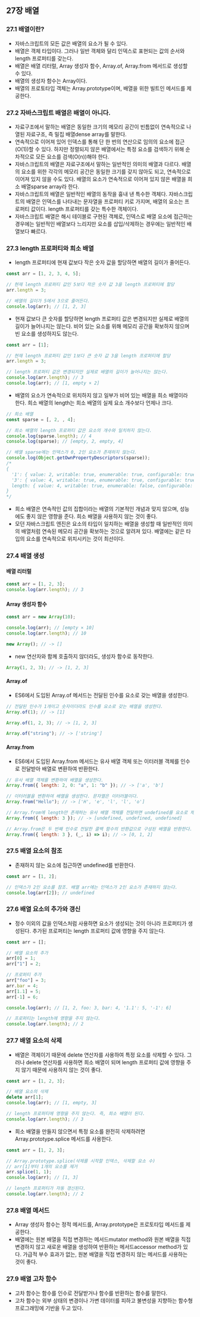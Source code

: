 ## 27장 배열

### 27.1 배열이란?

- 자바스크립트의 모든 값은 배열의 요소가 될 수 있다.
- 배열은 객체 타입이다. 그러나 일반 객체와 달리 인덱스로 표현되는 값의 순서와 length 프로퍼티를 갖는다.
- 배열은 배열 리터럴, Array 생성자 함수, Array.of, Array.from 메서드로 생성할 수 있다.
- 배열의 생성자 함수는 Array이다.
- 배열의 프로토타입 객체는 Array.prototype이며, 배열을 위한 빌트인 메서드를 제공한다.

### 27.2 자바스크립트 배열은 배열이 아니다.

- 자료구조에서 말하는 배열은 동일한 크기의 메모리 공간이 빈틈없이 연속적으로 나열된 자료구조, 즉 밀집 배열dense array를 말한다.
- 연속적으로 이어져 있어 인덱스를 통해 단 한 번의 연산으로 임의의 요소에 접근(O(1))할 수 있다. 하지만 정렬되지 않은 배열에서는 특정 요소를 검색하기 위해 순차적으로 모든 요소를 검색(O(n))해야 한다.
- 자바스크립트의 배열은 자료구조에서 말하는 일반적인 의미의 배열과 다르다. 배열의 요소를 위한 각각의 메모리 공간은 동일한 크기를 갖지 않아도 되고, 연속적으로 이어져 있지 않을 수도 있다. 배열의 요소가 연속적으로 이어져 있지 않은 배열을 희소 배열sparse array라 한다.
- 자바스크립트의 배열은 일반적인 배열의 동작을 흉내 낸 특수한 객체다. 자바스크립트의 배열은 인덱스를 나타내는 문자열을 프로퍼티 키로 가지며, 배열의 요소는 프로퍼티 값이다. length 프로퍼티를 갖는 특수한 객체이다.
- 자바스크립트 배열은 해시 테이블로 구현된 객체로, 인덱스로 배열 요소에 접근하는 경우에는 일반적인 배열보다 느리지만 요소를 삽입/삭제하는 경우에는 일반적인 배열보다 빠르다.

### 27.3 length 프로퍼티와 희소 배열

- length 프로퍼티에 현재 값보다 작은 숫자 값을 할당하면 배열의 길이가 줄어든다.

```js
const arr = [1, 2, 3, 4, 5];

// 현재 length 프로퍼티 값인 5보다 작은 숫자 값 3을 length 프로퍼티에 할당
arr.length = 3;

// 배열의 길이가 5에서 3으로 줄어든다.
console.log(arr); // [1, 2, 3]
```

- 현재 값보다 큰 숫자를 할당하면 length 프로퍼티 값은 변경되지만 실제로 배열의 길이가 늘어나지는 않는다. 비어 있는 요소를 위해 메모리 공간을 확보하지 않으며 빈 요소를 생성하지도 않는다.

```js
const arr = [1];

// 현재 length 프로퍼티 값인 1보다 큰 숫자 값 3을 length 프로퍼티에 할당
arr.length = 3;

// length 프로퍼티 값은 변경되지만 실제로 배열의 길이가 늘어나지는 않는다.
console.log(arr.length); // 3
console.log(arr); // [1, empty × 2]
```

- 배열의 요소가 연속적으로 위치하지 않고 일부가 비어 있는 배열을 희소 배열이라 한다. 희소 배열의 length는 희소 배열의 실제 요소 개수보다 언제나 크다.

```js
// 희소 배열
const sparse = [, 2, , 4];

// 희소 배열의 length 프로퍼티 값은 요소의 개수와 일치하지 않는다.
console.log(sparse.length); // 4
console.log(sparse); // [empty, 2, empty, 4]

// 배열 sparse에는 인덱스가 0, 2인 요소가 존재하지 않는다.
console.log(Object.getOwnPropertyDescriptors(sparse));
/*
{
  '1': { value: 2, writable: true, enumerable: true, configurable: true },
  '3': { value: 4, writable: true, enumerable: true, configurable: true },
  length: { value: 4, writable: true, enumerable: false, configurable: false }
}
*/
```

- 희소 배열은 연속적인 값의 집합이라는 배열의 기본적인 개념과 맞지 않으며, 성능에도 좋지 않은 영향을 준다. 희소 배열을 사용하지 않는 것이 좋다.
- 모던 자바스크립트 엔진은 요소의 타입이 일치하는 배열을 생성할 때 일반적인 의미의 배열처럼 연속된 메모리 공간을 확보하는 것으로 알려져 있다. 배열에는 같은 타입의 요소를 연속적으로 위치시키는 것이 최선이다.

### 27.4 배열 생성

#### 배열 리터럴

```js
const arr = [1, 2, 3];
console.log(arr.length); // 3
```

#### Array 생성자 함수

```js
const arr = new Array(10);

console.log(arr); // [empty × 10]
console.log(arr.length); // 10

new Array(); // -> []
```

- new 연산자와 함께 호출하지 않더라도, 생성자 함수로 동작한다.

```js
Array(1, 2, 3); // -> [1, 2, 3]
```

#### Array.of

- ES6에서 도입된 Array.of 메서드는 전달된 인수를 요소로 갖는 배열을 생성한다.

```js
// 전달된 인수가 1개이고 숫자이더라도 인수를 요소로 갖는 배열을 생성한다.
Array.of(1); // -> [1]

Array.of(1, 2, 3); // -> [1, 2, 3]

Array.of("string"); // -> ['string']
```

#### Array.from

- ES6에서 도입된 Array.from 메서드는 유사 배열 객체 또는 이터러블 객체를 인수로 전달받아 배열로 변환하여 반환한다.

```js
// 유사 배열 객체를 변환하여 배열을 생성한다.
Array.from({ length: 2, 0: "a", 1: "b" }); // -> ['a', 'b']

// 이터러블을 변환하여 배열을 생성한다. 문자열은 이터러블이다.
Array.from("Hello"); // -> ['H', 'e', 'l', 'l', 'o']
```

```js
// Array.from에 length만 존재하는 유사 배열 객체를 전달하면 undefined를 요소로 채운다.
Array.from({ length: 3 }); // -> [undefined, undefined, undefined]

// Array.from은 두 번째 인수로 전달한 콜백 함수의 반환값으로 구성된 배열을 반환한다.
Array.from({ length: 3 }, (_, i) => i); // -> [0, 1, 2]
```

### 27.5 배열 요소의 참조

- 존재하지 않는 요소에 접근하면 undefined를 반환한다.

```js
const arr = [1, 2];

// 인덱스가 2인 요소를 참조. 배열 arr에는 인덱스가 2인 요소가 존재하지 않는다.
console.log(arr[2]); // undefined
```

### 27.6 배열 요소의 추가와 갱신

- 정수 이외의 값을 인덱스처럼 사용하면 요소가 생성되는 것이 아니라 프로퍼티가 생성된다. 추가된 프로퍼티는 length 프로퍼티 값에 영향을 주지 않는다.

```js
const arr = [];

// 배열 요소의 추가
arr[0] = 1;
arr["1"] = 2;

// 프로퍼티 추가
arr["foo"] = 3;
arr.bar = 4;
arr[1.1] = 5;
arr[-1] = 6;

console.log(arr); // [1, 2, foo: 3, bar: 4, '1.1': 5, '-1': 6]

// 프로퍼티는 length에 영향을 주지 않는다.
console.log(arr.length); // 2
```

### 27.7 배열 요소의 삭제

- 배열은 객체이기 때문에 delete 연산자를 사용하여 특정 요소를 삭제할 수 있다. 그러나 delete 연산자를 사용하면 희소 배열이 되며 length 프로퍼티 값에 영향을 주지 않기 때문에 사용하지 않는 것이 좋다.

```js
const arr = [1, 2, 3];

// 배열 요소의 삭제
delete arr[1];
console.log(arr); // [1, empty, 3]

// length 프로퍼티에 영향을 주지 않는다. 즉, 희소 배열이 된다.
console.log(arr.length); // 3
```

- 희소 배열을 만들지 않으면서 특정 요소를 완전히 삭제하려면 Array.prototype.splice 메서드를 사용한다.

```js
const arr = [1, 2, 3];

// Array.prototype.splice(삭제를 시작할 인덱스, 삭제할 요소 수)
// arr[1]부터 1개의 요소를 제거
arr.splice(1, 1);
console.log(arr); // [1, 3]

// length 프로퍼티가 자동 갱신된다.
console.log(arr.length); // 2
```

### 27.8 배열 메서드

- Array 생성자 함수는 정적 메서드를, Array.prototype은 프로토타입 메서드를 제공한다.
- 배열에는 원본 배열을 직접 변경하는 메서드mutator method와 원본 배열을 직접 변경하지 않고 새로운 배열을 생성하여 반환하는 메서드accessor method가 있다. 가급적 부수 효과가 없는, 원본 배열을 직접 변경하지 않는 메서드를 사용하는 것이 좋다.

### 27.9 배열 고차 함수

- 고차 함수는 함수를 인수로 전달받거나 함수를 반환하는 함수를 말한다.
- 고차 함수는 외부 상태의 변경이나 가변 데이터를 피하고 불변성을 지향하는 함수형 프로그래밍에 기반을 두고 있다.
